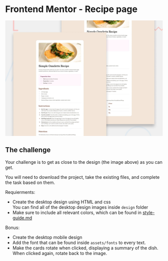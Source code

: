# Frontend Mentor - Recipe page

![Design preview for the Recipe page coding challenge](./preview.jpg)

## The challenge

Your challenge is to get as close to the design (the image above) as you can get.

You will need to download the project, take the existing files, and complete the task based on them.

Requierments: 

- Create the desktop design using HTML and css<br>
  You can find all of the desktop design images inside `design` folder
- Make sure to include all relevant colors, which can be found in  [style-guide.md](https://github.com/ColmanDevClubORG/sorting-day-22-11-2024/blob/main/style-guide.md)

Bonus: 

- Create the desktop mobile design
- Add the font that can be found inside `assets/fonts` to every text.
- Make the cards rotate when clicked, displaying a summary of the dish. When clicked again, rotate back to the image.
